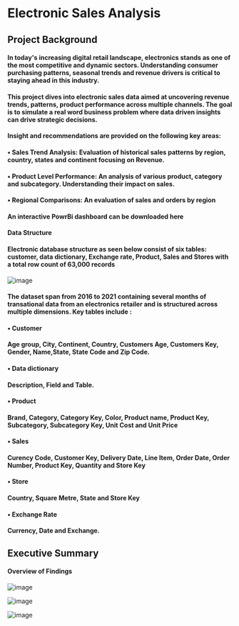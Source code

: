 # Electronic Sales Analysis 

## Project Background

#### In today's increasing digital retail landscape, electronics stands as one of the most competitive and dynamic sectors. Understanding consumer purchasing patterns, seasonal trends and revenue drivers is critical to staying ahead in this industry.

#### This project dives into electronic sales data aimed at uncovering revenue trends, patterns, product performance across multiple channels. The goal is to simulate a real word business problem where data driven insights can drive strategic decisions.

#### Insight and recommendations are provided on the following key areas:

#### • Sales Trend Analysis: Evaluation of historical sales patterns by region, country, states and continent focusing on Revenue.

#### • Product Level Performance: An analysis of various product, category and subcategory. Understanding their impact on sales.

#### • Regional Comparisons: An evaluation of sales and orders by region

#### An interactive PowrBi dashboard can be downloaded here

#### Data Structure

#### Electronic database structure as seen below consist of six tables: customer, data dictionary, Exchange rate, Product, Sales and Stores with a total row count of 63,000 records

 ![image](https://github.com/user-attachments/assets/d72df7b7-8125-4de0-b67e-39fafa9c5d87)


 #### The dataset span from 2016 to 2021 containing several months of transational data from an electronics retailer and is structured across multiple dimensions. Key tables include : 

#### • Customer 
#### Age group, City, Continent, Country, Customers Age, Customers Key, Gender, Name,State, State Code and Zip Code.

#### • Data dictionary
#### Description, Field and Table.

#### • Product 
#### Brand, Category, Category Key, Color, Product name, Product Key, Subcategory, Subcategory Key, Unit Cost and Unit Price

#### • Sales 
#### Curency Code, Customer Key, Delivery Date, Line Item, Order Date, Order Number, Product Key, Quantity and Store Key

#### • Store 
#### Country, Square Metre, State and Store Key

#### • Exchange Rate 
#### Currency, Date and Exchange.

## Executive Summary

#### Overview of Findings 


![image](https://github.com/user-attachments/assets/034da2fe-e566-48ad-a40e-0a9c6667a876)



![image](https://github.com/user-attachments/assets/8db99f9a-e3ab-4edb-9369-29d5d062fb14)


![image](https://github.com/user-attachments/assets/4b7d965b-1c2a-42d1-b98e-fbc5e7a846e7)


